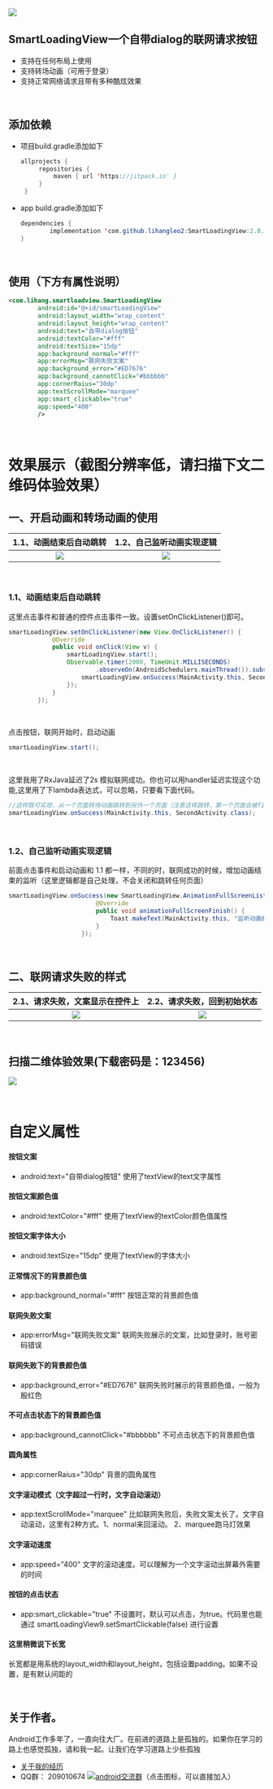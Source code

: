 [![](https://jitpack.io/v/lihangleo2/SmartLoadingView.svg)](https://jitpack.io/#lihangleo2/SmartLoadingView)

## SmartLoadingView一个自带dialog的联网请求按钮
* 支持在任何布局上使用
* 支持转场动画（可用于登录）
* 支持正常网络请求且带有多种酷炫效果

<br>

## 添加依赖
 - 项目build.gradle添加如下
   ```java
   allprojects {
		repositories {
			maven { url 'https://jitpack.io' }
		}
	}
   ```
 - app build.gradle添加如下
    ```java
   dependencies {
	        implementation 'com.github.lihangleo2:SmartLoadingView:2.0.1'
	}
   ```

<br>

## 使用（下方有属性说明）
```xml
<com.lihang.smartloadview.SmartLoadingView
        android:id="@+id/smartLoadingView"
        android:layout_width="wrap_content"
        android:layout_height="wrap_content"
        android:text="自带dialog按钮"
        android:textColor="#fff"
        android:textSize="15dp"
        app:background_normal="#fff"
        app:errorMsg="联网失败文案"
        app:background_error="#ED7676"
        app:background_cannotClick="#bbbbbb"
        app:cornerRaius="30dp"
        app:textScrollMode="marquee"
        app:smart_clickable="true"
        app:speed="400"
        />
```

<br>

# 效果展示（截图分辨率低，请扫描下文二维码体验效果）

## 一、开启动画和转场动画的使用

|1.1、动画结束后自动跳转|1.2、自己监听动画实现逻辑|
|:---:|:---:|
|![](https://github.com/lihangleo2/SmartLoadingView/blob/master/gif/loading_1.gif)|![](https://github.com/lihangleo2/SmartLoadingView/blob/master/gif/loading_2.gif)

<br>

### 1.1、动画结束后自动跳转
这里点击事件和普通的控件点击事件一致。设置setOnClickListener()即可。
```java
smartLoadingView.setOnClickListener(new View.OnClickListener() {
            @Override
            public void onClick(View v) {
                smartLoadingView.start();
                Observable.timer(2000, TimeUnit.MILLISECONDS)
                        .observeOn(AndroidSchedulers.mainThread()).subscribe(along -> {
                    smartLoadingView.onSuccess(MainActivity.this, SecondActivity.class);
                });
            }
        });
```

<br>

点击按钮，联网开始时，启动动画
```java
smartLoadingView.start();
```

<br>

这里我用了RxJava延迟了2s 模拟联网成功。你也可以用handler延迟实现这个功能,这里用了下lambda表达式，可以忽略，只要看下面代码。
```java
//这样既可实现，从一个页面转场动画跳转到另外一个页面（注意这样跳转，第一个页面会被finish掉）。
smartLoadingView.onSuccess(MainActivity.this, SecondActivity.class);
```

<br>

### 1.2、自己监听动画实现逻辑
前面点击事件和启动动画和 1.1 都一样，不同的时，联网成功的时候，增加动画结束的监听（这里逻辑都是自己处理，不会关闭和跳转任何页面）
```java
smartLoadingView.onSuccess(new SmartLoadingView.AnimationFullScreenListener() {
                        @Override
                        public void animationFullScreenFinish() {
                            Toast.makeText(MainActivity.this, "监听动画结束", Toast.LENGTH_SHORT).show();
                        }
                    });
```

<br>

## 二、联网请求失败的样式

|2.1、请求失败，文案显示在控件上|2.2、请求失败，回到初始状态|
|:---:|:---:|
|![](https://github.com/lihangleo2/SmartLoadingView/blob/master/gif/error_1.gif)|![](https://github.com/lihangleo2/SmartLoadingView/blob/master/gif/error_2.gif)

<br>

## 扫描二维体验效果(下载密码是：123456)
![](https://github.com/lihangleo2/SmartLoadingView/blob/master/gif/SmartLoadingView_.png)

<br>

 # 自定义属性
 #### 按钮文案
 - android:text="自带dialog按钮"  使用了textView的text文字属性
  
 #### 按钮文案颜色值
 - android:textColor="#fff" 使用了textView的textColor颜色值属性
  
 #### 按钮文案字体大小
 - android:textSize="15dp" 使用了textView的字体大小
 
 #### 正常情况下的背景颜色值
 - app:background_normal="#fff" 按钮正常的背景颜色值

 #### 联网失败文案
 - app:errorMsg="联网失败文案" 联网失败展示的文案，比如登录时，账号密码错误
 
 #### 联网失败下的背景颜色值
 - app:background_error="#ED7676" 联网失败时展示的背景颜色值，一般为殷红色

 #### 不可点击状态下的背景颜色值
 - app:background_cannotClick="#bbbbbb" 不可点击状态下的背景颜色值
 
 #### 圆角属性
 - app:cornerRaius="30dp" 背景的圆角属性
 
 #### 文字滚动模式（文字超过一行时，文字自动滚动）
 - app:textScrollMode="marquee" 比如联网失败后，失败文案太长了。文字自动滚动，这里有2种方式。1、normal来回滚动。 2、marquee跑马灯效果
 
 #### 文字滚动速度
 - app:speed="400" 文字的滚动速度。可以理解为一个文字滚动出屏幕外需要的时间
 
 #### 按钮的点击状态
 - app:smart_clickable="true" 不设置时，默认可以点击，为true。代码里也能通过 smartLoadingView9.setSmartClickable(false) 进行设置
 
 #### 这里稍微说下长宽
 长宽都是用系统的layout_width和layout_height，包括设置padding。如果不设置，是有默认间距的
 
 <br>
 
 ## 关于作者。
Android工作多年了，一直向往大厂。在前进的道路上是孤独的。如果你在学习的路上也感觉孤独，请和我一起。让我们在学习道路上少些孤独
* [关于我的经历](https://mp.weixin.qq.com/s?__biz=MzAwMDA3MzU2Mg==&mid=2247483667&idx=1&sn=1a575ea2c636980e5f4c579d3a73d8ab&chksm=9aefcb26ad98423041c61ad7cbad77f0534495d11fc0a302b9fdd3a3e6b84605cad61d192959&mpshare=1&scene=23&srcid=&sharer_sharetime=1572505105563&sharer_shareid=97effcbe7f9d69e6067a40da3e48344a#rd)
 * QQ群： 209010674 <a target="_blank" href="//shang.qq.com/wpa/qunwpa?idkey=5e29576e7d2ebf08fa37d8953a0fea3b5eafdff2c488c1f5c152223c228f1d11"><img border="0" src="http://pub.idqqimg.com/wpa/images/group.png" alt="android交流群" title="android交流群"></a>（点击图标，可以直接加入）
 
 
 
 

